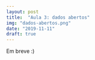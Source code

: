 ```yaml
---
layout: post
title:  "Aula 3: dados abertos"
img: "dados-abertos.png"
date: "2019-11-11"
draft: true
---
```


Em breve :)
